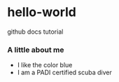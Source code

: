 # hello-world
github docs tutorial

### A little about me
 - I like the color blue
 - I am a PADI certified scuba diver

